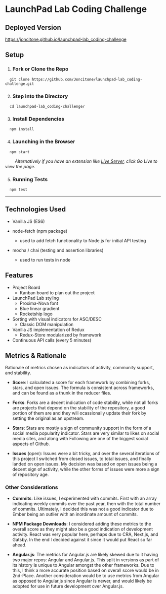 # LaunchPad Lab Coding Challenge

## Deployed Version

https://joncitone.github.io/launchpad-lab_coding-challenge

## Setup

1. ### Fork or Clone the Repo

```
  git clone https://github.com/Joncitone/launchpad-lab_coding-challenge.git
```

2. ### Step into the Directory

```
  cd launchpad-lab_coding-challenge/
```

3. ### Install Dependencies

```
  npm install
```

4. ### Launching in the Browser

```
  npm start
```

&nbsp;&nbsp;&nbsp;&nbsp;&nbsp;&nbsp;&nbsp;&nbsp;_Alternatively if you have an extension like [Live Server](https://github.com/ritwickdey/vscode-live-server), click Go Live to view the page._

5. ### Running Tests

```
  npm test
```

---

## Technologies Used

- Vanilla JS (ES6)

- node-fetch (npm package)

  - used to add fetch functionality to Node.js for initial API testing

- mocha / chai (testing and assertion libraries)
  - used to run tests in node

## Features

- Project Board
  - Kanban board to plan out the project
- LaunchPad Lab styling
  - Proxima-Nova font
  - Blue linear gradient
  - Rocketship logo
- Sorting with visual indicators for ASC/DESC
  - Classic DOM manipulation
- Vanilla JS implementation of Redux
  - Redux-Store modularized by framework
- Continuous API calls (every 5 minutes)

## Metrics & Rationale

Rationale of metrics chosen as indicators of activity, community support, and stability.

- **Score**: I calculated a score for each framework by combining forks, stars, and open issues.
  The formula is consistent across frameworks, and can be found as a thunk in the reducer files.

- **Forks**: Forks are a decent indication of code stability, while not all forks are projects that depend on the stability of the repository, a good portion of them are and they will ocassionally update their fork by setting the original as an upstream.

- **Stars**: Stars are mostly a sign of community support in the form of a social media popularity indicator. Stars are very similar to likes on social media sites, and along with Following are one of the biggest social aspects of Github.

- **Issues** (open): Issues were a bit tricky, and over the several iterations of this project I switched from closed issues, to total issues, and finally landed on open issues. My decision was based on open issues being a decent sign of activity, while the other forms of issues were more a sign of repository age.

### Other Considerations

- **Commits**: Like issues, I experimented with commits. First with an array indicating weekly commits over the past year, then with the total number of commits. Ultimately, I decided this was not a good indicator due to Ember being an outlier with an inordinate amount of commits.

- **NPM Package Downloads**: I considered adding these metrics to the overall score as they might also be a good indication of development activity. React was very popular here, perhaps due to CRA, Next.js, and Gatsby. In the end I decided against it since it would put React so far ahead.

- **Angular.js**: The metrics for Angular.js are likely skewed due to it having two major repos: Angular and Angular.js. This split in versions as part of its history is unique to Angular amongst the other frameworks. Due to this, I think a more accurate position based on overall score would be in 2nd-Place. Another consideration would be to use metrics from Angular as opposed to Angular.js since Angular is newer, and would likely be adopted for use in future development over Angular.js.
